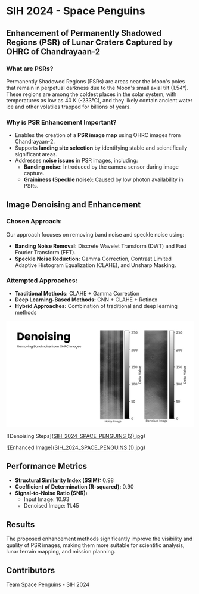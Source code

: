# SIH 2024 - Space Penguins

## Enhancement of Permanently Shadowed Regions (PSR) of Lunar Craters Captured by OHRC of Chandrayaan-2

### What are PSRs?
Permanently Shadowed Regions (PSRs) are areas near the Moon's poles that remain in perpetual darkness due to the Moon's small axial tilt (1.54°). These regions are among the coldest places in the solar system, with temperatures as low as 40 K (-233°C), and they likely contain ancient water ice and other volatiles trapped for billions of years.

### Why is PSR Enhancement Important?
- Enables the creation of a **PSR image map** using OHRC images from Chandrayaan-2.
- Supports **landing site selection** by identifying stable and scientifically significant areas.
- Addresses **noise issues** in PSR images, including:
  - **Banding noise:** Introduced by the camera sensor during image capture.
  - **Graininess (Speckle noise):** Caused by low photon availability in PSRs.

## Image Denoising and Enhancement

### Chosen Approach:
Our approach focuses on removing band noise and speckle noise using:
- **Banding Noise Removal:** Discrete Wavelet Transform (DWT) and Fast Fourier Transform (FFT).
- **Speckle Noise Reduction:** Gamma Correction, Contrast Limited Adaptive Histogram Equalization (CLAHE), and Unsharp Masking.

### Attempted Approaches:
- **Traditional Methods:** CLAHE + Gamma Correction
- **Deep Learning-Based Methods:** CNN + CLAHE + Retinex
- **Hybrid Approaches:** Combination of traditional and deep learning methods

![Project Overview](SIH_2024_SPACE_PENGUINS.jpg)

![Denoising Steps]([SIH_2024_SPACE_PENGUINS (2).jpg](https://github.com/LaviVasudevan/Lunar-Craters-PSR/blob/2a4a39917cd033da0d77c23431dd3549a00132b3/SIH_2024_SPACE_PENGUINS%20(2).jpg))

![Enhanced Image]([SIH_2024_SPACE_PENGUINS (1).jpg](https://github.com/LaviVasudevan/Lunar-Craters-PSR/blob/2a4a39917cd033da0d77c23431dd3549a00132b3/SIH_2024_SPACE_PENGUINS%20(1).jpg))

## Performance Metrics
- **Structural Similarity Index (SSIM):** 0.98
- **Coefficient of Determination (R-squared):** 0.90
- **Signal-to-Noise Ratio (SNR):**
  - Input Image: 10.93
  - Denoised Image: 11.45

## Results
The proposed enhancement methods significantly improve the visibility and quality of PSR images, making them more suitable for scientific analysis, lunar terrain mapping, and mission planning.

## Contributors
Team Space Penguins - SIH 2024

